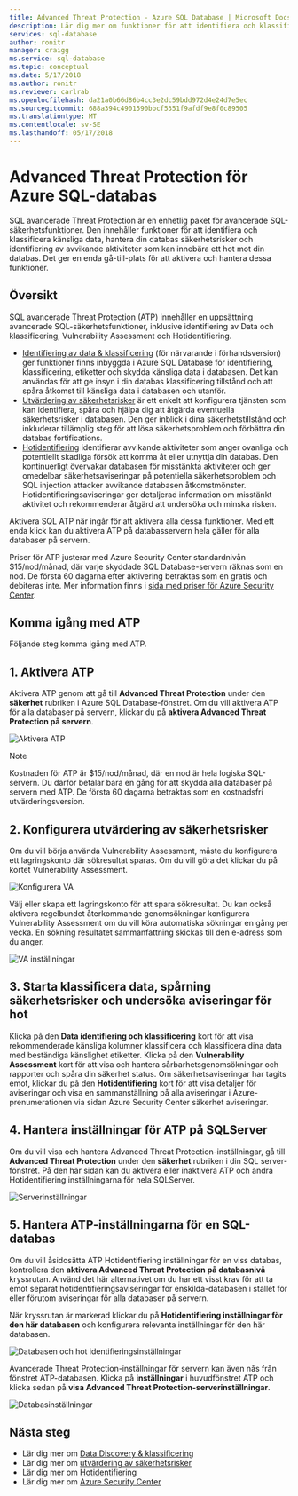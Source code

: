 ```yaml
---
title: Advanced Threat Protection - Azure SQL Database | Microsoft Docs
description: Lär dig mer om funktioner för att identifiera och klassificera känsliga data, hantera din databas säkerhetsrisker och identifiering av avvikande aktiviteter som kan innebära ett hot mot din Azure SQL-databas.
services: sql-database
author: ronitr
manager: craigg
ms.service: sql-database
ms.topic: conceptual
ms.date: 5/17/2018
ms.author: ronitr
ms.reviewer: carlrab
ms.openlocfilehash: da21a0b66d86b4cc3e2dc59bdd972d4e24d7e5ec
ms.sourcegitcommit: 688a394c4901590bbcf5351f9afdf9e8f0c89505
ms.translationtype: MT
ms.contentlocale: sv-SE
ms.lasthandoff: 05/17/2018
---
```

# <a name="advanced-threat-protection-for-azure-sql-database"></a>Advanced Threat Protection för Azure SQL-databas

SQL avancerade Threat Protection är en enhetlig paket för avancerade SQL-säkerhetsfunktioner. Den innehåller funktioner för att identifiera och klassificera känsliga data, hantera din databas säkerhetsrisker och identifiering av avvikande aktiviteter som kan innebära ett hot mot din databas. Det ger en enda gå-till-plats för att aktivera och hantera dessa funktioner. 

## <a name="overview"></a>Översikt

SQL avancerade Threat Protection (ATP) innehåller en uppsättning avancerade SQL-säkerhetsfunktioner, inklusive identifiering av Data och klassificering, Vulnerability Assessment och Hotidentifiering. 

- [Identifiering av data & klassificering](sql-database-data-discovery-and-classification.md) (för närvarande i förhandsversion) ger funktioner finns inbyggda i Azure SQL Database för identifiering, klassificering, etiketter och skydda känsliga data i databasen. Det kan användas för att ge insyn i din databas klassificering tillstånd och att spåra åtkomst till känsliga data i databasen och utanför.
- [Utvärdering av säkerhetsrisker](sql-vulnerability-assessment.md) är ett enkelt att konfigurera tjänsten som kan identifiera, spåra och hjälpa dig att åtgärda eventuella säkerhetsrisker i databasen. Den ger inblick i dina säkerhetstillstånd och inkluderar tillämplig steg för att lösa säkerhetsproblem och förbättra din databas fortifications.
- [Hotidentifiering](sql-database-threat-detection.md) identifierar avvikande aktiviteter som anger ovanliga och potentiellt skadliga försök att komma åt eller utnyttja din databas. Den kontinuerligt övervakar databasen för misstänkta aktiviteter och ger omedelbar säkerhetsaviseringar på potentiella säkerhetsproblem och SQL injection attacker avvikande databasen åtkomstmönster. Hotidentifieringsaviseringar ger detaljerad information om misstänkt aktivitet och rekommenderar åtgärd att undersöka och minska risken.

Aktivera SQL ATP när ingår för att aktivera alla dessa funktioner. Med ett enda klick kan du aktivera ATP på databasservern hela gäller för alla databaser på servern. 

Priser för ATP justerar med Azure Security Center standardnivån $15/nod/månad, där varje skyddade SQL Database-servern räknas som en nod. De första 60 dagarna efter aktivering betraktas som en gratis och debiteras inte. Mer information finns i [sida med priser för Azure Security Center](https://azure.microsoft.com/pricing/details/security-center/).


## <a name="getting-started-with-atp"></a>Komma igång med ATP 
Följande steg komma igång med ATP. 

## <a name="1-enable-atp"></a>1. Aktivera ATP

Aktivera ATP genom att gå till **Advanced Threat Protection** under den **säkerhet** rubriken i Azure SQL Database-fönstret. Om du vill aktivera ATP för alla databaser på servern, klickar du på **aktivera Advanced Threat Protection på servern**.

![Aktivera ATP](./media/sql-advanced-protection/enable_atp.png) 

> [!NOTE]
> Kostnaden för ATP är $15/nod/månad, där en nod är hela logiska SQL-servern. Du därför betalar bara en gång för att skydda alla databaser på servern med ATP. De första 60 dagarna betraktas som en kostnadsfri utvärderingsversion.

## <a name="2-configure-vulnerability-assessment"></a>2. Konfigurera utvärdering av säkerhetsrisker

Om du vill börja använda Vulnerability Assessment, måste du konfigurera ett lagringskonto där sökresultat sparas. Om du vill göra det klickar du på kortet Vulnerability Assessment.

![Konfigurera VA](./media/sql-advanced-protection/configure_va.png) 

Välj eller skapa ett lagringskonto för att spara sökresultat. Du kan också aktivera regelbundet återkommande genomsökningar konfigurera Vulnerability Assessment om du vill köra automatiska sökningar en gång per vecka. En sökning resultatet sammanfattning skickas till den e-adress som du anger.

![VA inställningar](./media/sql-advanced-protection/va_settings.png) 

## <a name="3-start-classifying-data-tracking-vulnerabilities-and-investigating-threat-alerts"></a>3. Starta klassificera data, spårning säkerhetsrisker och undersöka aviseringar för hot

Klicka på den **Data identifiering och klassificering** kort för att visa rekommenderade känsliga kolumner klassificera och klassificera dina data med beständiga känslighet etiketter. Klicka på den **Vulnerability Assessment** kort för att visa och hantera sårbarhetsgenomsökningar och rapporter och spåra din säkerhet status. Om säkerhetsaviseringar har tagits emot, klickar du på den **Hotidentifiering** kort för att visa detaljer för aviseringar och visa en sammanställning på alla aviseringar i Azure-prenumerationen via sidan Azure Security Center säkerhet aviseringar.

## <a name="4-manage-atp-settings-on-your-sql-server"></a>4. Hantera inställningar för ATP på SQLServer

Om du vill visa och hantera Advanced Threat Protection-inställningar, gå till **Advanced Threat Protection** under den **säkerhet** rubriken i din SQL server-fönstret. På den här sidan kan du aktivera eller inaktivera ATP och ändra Hotidentifiering inställningarna för hela SQLServer.

![Serverinställningar](./media/sql-advanced-protection/server_settings.png) 

## <a name="5-manage-atp-settings-for-a-sql-database"></a>5. Hantera ATP-inställningarna för en SQL-databas

Om du vill åsidosätta ATP Hotidentifiering inställningar för en viss databas, kontrollera den **aktivera Advanced Threat Protection på databasnivå** kryssrutan. Använd det här alternativet om du har ett visst krav för att ta emot separat hotidentifieringsaviseringar för enskilda-databasen i stället för eller förutom aviseringar för alla databaser på servern. 

När kryssrutan är markerad klickar du på **Hotidentifiering inställningar för den här databasen** och konfigurera relevanta inställningar för den här databasen.

![Databasen och hot identifieringsinställningar](./media/sql-advanced-protection/database_threat_detection_settings.png) 

Avancerade Threat Protection-inställningar för servern kan även nås från fönstret ATP-databasen. Klicka på **inställningar** i huvudfönstret ATP och klicka sedan på **visa Advanced Threat Protection-serverinställningar**. 

![Databasinställningar](./media/sql-advanced-protection/database_settings.png) 

## <a name="next-steps"></a>Nästa steg 

- Lär dig mer om [Data Discovery & klassificering](sql-database-data-discovery-and-classification.md) 
- Lär dig mer om [utvärdering av säkerhetsrisker](sql-vulnerability-assessment.md) 
- Lär dig mer om [Hotidentifiering](sql-database-threat-detection.md)
- Lär dig mer om [Azure Security Center](https://docs.microsoft.com/azure/security-center/security-center-intro)
